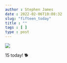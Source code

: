 ```yaml
---
author : Stephen James
date : 2022-02-06T10:08:32
slug: "fifteen_today" 
title : ""
tags : [ ]
type : post
---
```

![](https://www.dropbox.com/s/lr8c1eebq2ovl9g/img_20220206_094526083~2.jpg?=raw1)

15 today! 🐕